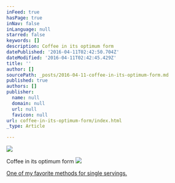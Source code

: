 ```yaml
---
inFeed: true
hasPage: true
inNav: false
inLanguage: null
starred: false
keywords: []
description: Coffee in its optimum form
datePublished: '2016-04-11T02:42:50.704Z'
dateModified: '2016-04-11T02:42:45.429Z'
title: ''
author: []
sourcePath: _posts/2016-04-11-coffee-in-its-optimum-form.md
published: true
authors: []
publisher:
  name: null
  domain: null
  url: null
  favicon: null
url: coffee-in-its-optimum-form/index.html
_type: Article

---
```

![](https://the-grid-user-content.s3-us-west-2.amazonaws.com/c67379fc-25e4-4987-95ed-98a89fb33ef9.jpg)

Coffee in its optimum form
![](https://the-grid-user-content.s3-us-west-2.amazonaws.com/354b8a4f-87b7-46bd-b457-138948b3fb58.jpg)

[One of my favorite methods for single servings.][0]

[0]: http://amzn.to/1VLs7QN